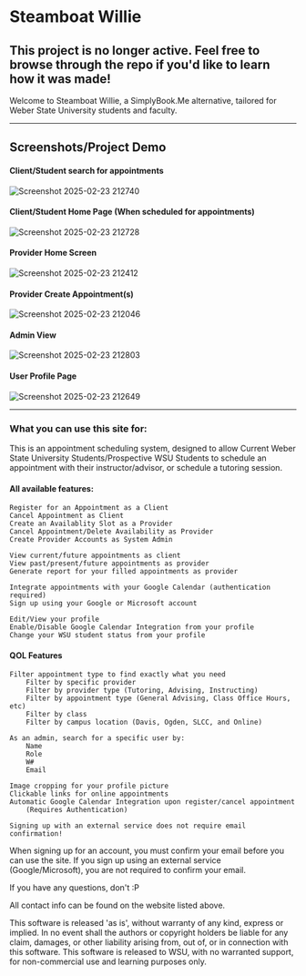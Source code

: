 # Steamboat Willie

## This project is no longer active. Feel free to browse through the repo if you'd like to learn how it was made!

Welcome to Steamboat Willie, a SimplyBook.Me alternative, tailored for Weber State University students and faculty.

<hr>

## Screenshots/Project Demo

#### Client/Student search for appointments
![Screenshot 2025-02-23 212740](https://github.com/user-attachments/assets/2835f67c-0e2f-48c8-8ed4-28b8fd4e1d5f)

#### Client/Student Home Page (When scheduled for appointments)
![Screenshot 2025-02-23 212728](https://github.com/user-attachments/assets/be179c5e-254b-43d4-b145-3836d890e391)

#### Provider Home Screen
![Screenshot 2025-02-23 212412](https://github.com/user-attachments/assets/37dc596e-4e0b-4f0a-ade6-a101affb3941)

#### Provider Create Appointment(s)
![Screenshot 2025-02-23 212046](https://github.com/user-attachments/assets/6927ce19-d583-4baf-8897-e278fe1966e3)

#### Admin View
![Screenshot 2025-02-23 212803](https://github.com/user-attachments/assets/a92cbcc3-a04a-4031-9f01-70ba56734e80)

#### User Profile Page
![Screenshot 2025-02-23 212649](https://github.com/user-attachments/assets/cd131948-3173-4d29-bbaa-c21580733cdf)

<hr>

### What you can use this site for:
This is an appointment scheduling system, designed to allow Current Weber State University Students/Prospective WSU Students to schedule an appointment with their instructor/advisor, or schedule a tutoring session.

#### All available features:

    Register for an Appointment as a Client
    Cancel Appointment as Client
    Create an Availablity Slot as a Provider
    Cancel Appointment/Delete Availability as Provider
    Create Provider Accounts as System Admin

    View current/future appointments as client
    View past/present/future appointments as provider
    Generate report for your filled appointments as provider

    Integrate appointments with your Google Calendar (authentication required)
    Sign up using your Google or Microsoft account

    Edit/View your profile
    Enable/Disable Google Calendar Integration from your profile
    Change your WSU student status from your profile

#### QOL Features

    Filter appointment type to find exactly what you need
        Filter by specific provider
        Filter by provider type (Tutoring, Advising, Instructing)
        Filter by appointment type (General Advising, Class Office Hours, etc)
        Filter by class
        Filter by campus location (Davis, Ogden, SLCC, and Online)

    As an admin, search for a specific user by:
        Name
        Role
        W#
        Email

    Image cropping for your profile picture
    Clickable links for online appointments
    Automatic Google Calendar Integration upon register/cancel appointment
        (Requires Authentication)

    Signing up with an external service does not require email confirmation!


When signing up for an account, you must confirm your email before you can use the site. If you sign up using an external service (Google/Microsoft), you are not required to confirm your email.

If you have any questions, don't :P

All contact info can be found on the website listed above.
    
This software is released 'as is', without warranty of any kind, express or implied. In no event shall the authors or copyright holders be liable for any claim, damages, or other liability arising from, out of, or in connection with this software.
This software is released to WSU, with no warranted support, for non-commercial use and learning purposes only.
